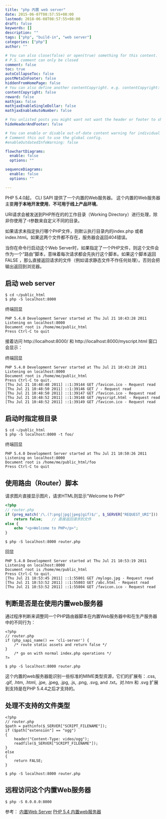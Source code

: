 ```yaml
---
title: "php 内置 web server"
date: 2015-06-07T08:57:55+08:00
lastmod: 2018-06-08T08:57:55+08:00
draft: false
keywords: []
description: ""
tags: ["php", "build-in", "web server"]
categories: ["php"]
author: ""

# You can also close(false) or open(true) something for this content.
# P.S. comment can only be closed
comment: false
toc: true
autoCollapseToc: false
postMetaInFooter: false
hiddenFromHomePage: false
# You can also define another contentCopyright. e.g. contentCopyright: "This is another copyright."
contentCopyright: false
reward: false
mathjax: false
mathjaxEnableSingleDollar: false
mathjaxEnableAutoNumber: false

# You unlisted posts you might want not want the header or footer to show
hideHeaderAndFooter: false

# You can enable or disable out-of-date content warning for individual post.
# Comment this out to use the global config.
#enableOutdatedInfoWarning: false

flowchartDiagrams:
  enable: false
  options: ""

sequenceDiagrams: 
  enable: false
  options: ""

---
```


PHP 5.4.0起， CLI SAPI 提供了一个内置的Web服务器。
这个内置的Web服务器主要**用于本地开发使用**，**不可用于线上产品环境**。

URI请求会被发送到PHP所在的的工作目录（Working Directory）进行处理，除非你使用了-t参数来自定义不同的目录。

如果请求未指定执行哪个PHP文件，则默认执行目录内的index.php 或者 index.html。如果这两个文件都不存在，服务器会返回404错误。

当你在命令行启动这个Web Server时，如果指定了一个PHP文件，则这个文件会作为一个“路由”脚本，意味着每次请求都会先执行这个脚本。如果这个脚本返回 FALSE ，那么直接返回请求的文件（例如请求静态文件不作任何处理）。否则会把输出返回到浏览器。

## 启动 web server

```shell
$ cd ~/public_html
$ php -S localhost:8000
```

终端回显
```
PHP 5.4.0 Development Server started at Thu Jul 21 10:43:28 2011
Listening on localhost:8000
Document root is /home/me/public_html
Press Ctrl-C to quit
```

接着访问 http://localhost:8000/ 和 http://localhost:8000/myscript.html 窗口会显示：

终端回显
```
PHP 5.4.0 Development Server started at Thu Jul 21 10:43:28 2011
Listening on localhost:8000
Document root is /home/me/public_html
Press Ctrl-C to quit.
[Thu Jul 21 10:48:48 2011] ::1:39144 GET /favicon.ico - Request read
[Thu Jul 21 10:48:50 2011] ::1:39146 GET / - Request read
[Thu Jul 21 10:48:50 2011] ::1:39147 GET /favicon.ico - Request read
[Thu Jul 21 10:48:52 2011] ::1:39148 GET /myscript.html - Request read
[Thu Jul 21 10:48:52 2011] ::1:39149 GET /favicon.ico - Request read
```

## 启动时指定根目录

```
$ cd ~/public_html
$ php -S localhost:8000 -t foo/
```

终端回显
```
PHP 5.4.0 Development Server started at Thu Jul 21 10:50:26 2011
Listening on localhost:8000
Document root is /home/me/public_html/foo
Press Ctrl-C to quit
```

## 使用路由（Router）脚本
请求图片直接显示图片，请求HTML则显示“Welcome to PHP”

```php
<?php
// router.php
if (preg_match('/\.(?:png|jpg|jpeg|gif)$/', $_SERVER["REQUEST_URI"]))
    return false;    // 直接返回请求的文件
else { 
    echo "<p>Welcome to PHP</p>";
}
```

```
$ php -S localhost:8000 router.php
```

回显
```
PHP 5.4.0 Development Server started at Thu Jul 21 10:53:19 2011
Listening on localhost:8000
Document root is /home/me/public_html
Press Ctrl-C to quit.
[Thu Jul 21 10:53:45 2011] ::1:55801 GET /mylogo.jpg - Request read
[Thu Jul 21 10:53:52 2011] ::1:55803 GET /abc.html - Request read
[Thu Jul 21 10:53:52 2011] ::1:55804 GET /favicon.ico - Request read
```

## 判断是否是在使用内置web服务器
通过程序判断来调整同一个PHP路由器脚本在内置Web服务器中和在生产服务器中的不同行为：
```
<?php
// router.php
if (php_sapi_name() == 'cli-server') {
    /* route static assets and return false */
}
    /* go on with normal index.php operations */
?>
```

```
$ php -S localhost:8000 router.php
```

这个内置的web服务器能识别一些标准的MIME类型资源，它们的扩展有：.css, .gif, .htm, .html, .jpe, .jpeg, .jpg, .js, .png, .svg, and .txt。对.htm 和 .svg 扩展到支持是在PHP 5.4.4之后才支持的。

## 处理不支持的文件类型
```
<?php
// router.php
$path = pathinfo($_SERVER["SCRIPT_FILENAME"]);
if ($path["extension"] == "ogg")
{
    header("Content-Type: video/ogg");
    readfile($_SERVER["SCRIPT_FILENAME"]);
}
else
{
    return FALSE;
}
```

```
$ php -S localhost:8000 router.php
```

## 远程访问这个内置Web服务器
```
$ php -S 0.0.0.0:8000
```



参考：
[内置Web Server][1]
[PHP 5.4 内置web服务器][2]


  [1]: http://php.net/manual/zh/features.commandline.webserver.php
  [2]: http://www.vaikan.com/php-5-4-built-in-web-server/
